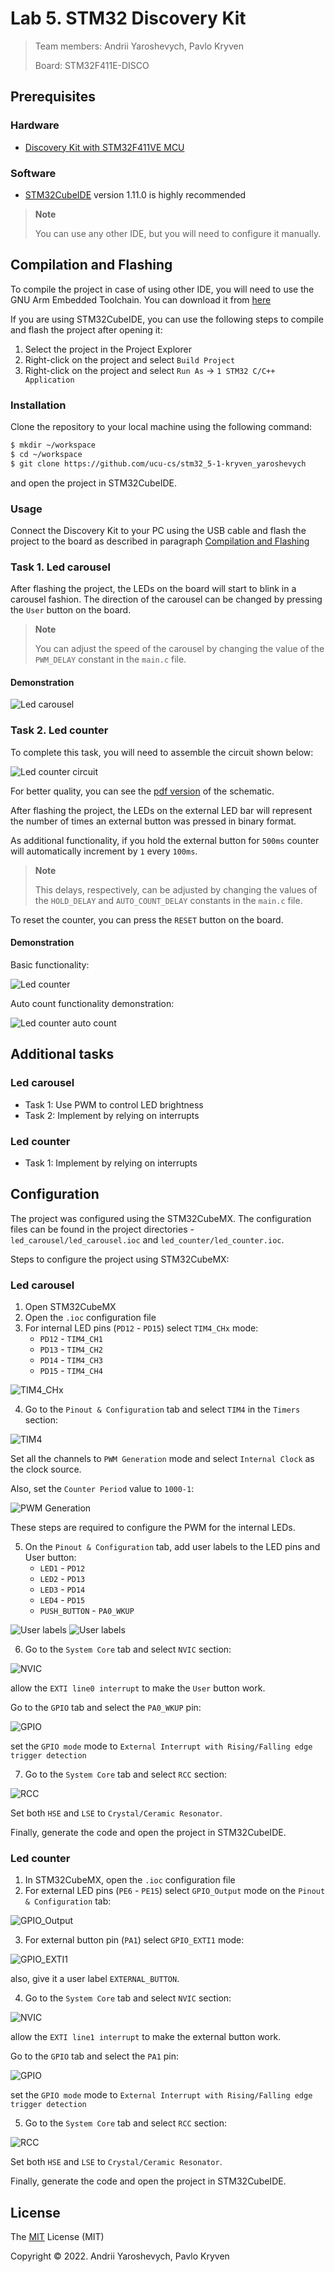 # Lab 5. STM32 Discovery Kit

> Team members: Andrii Yaroshevych, Pavlo Kryven
> 
> Board: STM32F411E-DISCO

## Prerequisites

### Hardware

- [Discovery Kit with STM32F411VE MCU](https://www.st.com/en/evaluation-tools/32f411ediscovery.html)

### Software

- [STM32CubeIDE](https://www.st.com/en/development-tools/stm32cubeide.html) version 1.11.0 is highly recommended
> **Note**
> 
> You can use any other IDE, but you will need to configure it manually.

## Compilation and Flashing
To compile the project in case of using other IDE, you will need to use the GNU Arm Embedded Toolchain. You can download it from [here](https://developer.arm.com/tools-and-software/open-source-software/developer-tools/gnu-toolchain/gnu-rm/downloads)

If you are using STM32CubeIDE, you can use the following steps to compile and flash the project after opening it:

1. Select the project in the Project Explorer
2. Right-click on the project and select `Build Project`
3. Right-click on the project and select `Run As` -> `1 STM32 C/C++ Application`

### Installation

Clone the repository to your local machine using the following command:

```bash
$ mkdir ~/workspace
$ cd ~/workspace
$ git clone https://github.com/ucu-cs/stm32_5-1-kryven_yaroshevych
```

and open the project in STM32CubeIDE.

### Usage

Connect the Discovery Kit to your PC using the USB cable and flash the project to the board as described in paragraph [Compilation and Flashing](#compilation-and-flashing)

### Task 1. Led carousel

After flashing the project, the LEDs on the board will start to blink in a carousel fashion. The direction of the carousel can be changed by pressing the `User` button on the board.

> **Note**
> 
> You can adjust the speed of the carousel by changing the value of the `PWM_DELAY` constant in the `main.c` file.

#### Demonstration

![Led carousel](./demos/carousel_demo.gif)

### Task 2. Led counter

To complete this task, you will need to assemble the circuit shown below:

![Led counter circuit](./schematics/led_counter_schematic.jpeg)

For better quality, you can see the [pdf version](./schematics/led_counter_schematic.pdf) of the schematic.

After flashing the project, the LEDs on the external LED bar will represent the number of times an external button was pressed in binary format.

As additional functionality, if you hold the external button for `500ms` counter will automatically increment by `1` every `100ms`.
> **Note**
> 
> This delays, respectively, can be adjusted by changing the values of the `HOLD_DELAY` and `AUTO_COUNT_DELAY` constants in the `main.c` file.

To reset the counter, you can press the `RESET` button on the board.

#### Demonstration

Basic functionality:

![Led counter](./demos/counter_demo.gif)

Auto count functionality demonstration:

![Led counter auto count](./demos/counter_auto_demo.gif)

## Additional tasks

### Led carousel
* Task 1: Use PWM to control LED brightness
* Task 2: Implement by relying on interrupts

### Led counter
* Task 1: Implement by relying on interrupts


## Configuration

The project was configured using the STM32CubeMX. 
The configuration files can be found in the project directories - `led_carousel/led_carousel.ioc` and `led_counter/led_counter.ioc`.

Steps to configure the project using STM32CubeMX:

### Led carousel

1. Open STM32CubeMX
2. Open the `.ioc` configuration file
3. For internal LED pins (`PD12` - `PD15`) select `TIM4_CHx` mode:
    - `PD12` - `TIM4_CH1`
    - `PD13` - `TIM4_CH2`
    - `PD14` - `TIM4_CH3`
    - `PD15` - `TIM4_CH4`

![TIM4_CHx](./demos/screenshots/img.png)

4. Go to the `Pinout & Configuration` tab and select `TIM4` in the `Timers` section:

![TIM4](./demos/screenshots/img_1.png)

Set all the channels to `PWM Generation` mode and select `Internal Clock` as the clock source.

Also, set the `Counter Period` value to `1000-1`:

![PWM Generation](./demos/screenshots/img_2.png)

These steps are required to configure the PWM for the internal LEDs.

5. On the `Pinout & Configuration` tab, add user labels to the LED pins and User button:
   - `LED1` - `PD12`
   - `LED2` - `PD13`
   - `LED3` - `PD14`
   - `LED4` - `PD15`
   - `PUSH_BUTTON` - `PA0_WKUP`
   
![User labels](./demos/screenshots/img_5.png)
![User labels](./demos/screenshots/img_6.png)


6. Go to the `System Core` tab and select `NVIC` section:

![NVIC](./demos/screenshots/img_3.png)

allow the `EXTI line0 interrupt` to make the `User` button work.

Go to the `GPIO` tab and select the `PA0_WKUP` pin:

![GPIO](./demos/screenshots/img_7.png)

set the `GPIO mode` mode to `External Interrupt with Rising/Falling edge trigger detection`

7. Go to the `System Core` tab and select `RCC` section:

![RCC](./demos/screenshots/img_4.png)

Set both `HSE` and `LSE` to `Crystal/Ceramic Resonator`.

Finally, generate the code and open the project in STM32CubeIDE.

### Led counter

1. In STM32CubeMX, open the `.ioc` configuration file
2. For external LED pins (`PE6` - `PE15`) select `GPIO_Output` mode on the `Pinout & Configuration` tab:

![GPIO_Output](./demos/screenshots/img_8.png)

3. For external button pin (`PA1`) select `GPIO_EXTI1` mode:

![GPIO_EXTI1](./demos/screenshots/img_9.png)

also, give it a user label `EXTERNAL_BUTTON`.

4. Go to the `System Core` tab and select `NVIC` section:

![NVIC](./demos/screenshots/img_10.png)

allow the `EXTI line1 interrupt` to make the external button work.

Go to the `GPIO` tab and select the `PA1` pin:

![GPIO](./demos/screenshots/img_12.png)

set the `GPIO mode` mode to `External Interrupt with Rising/Falling edge trigger detection`

5. Go to the `System Core` tab and select `RCC` section:

![RCC](./demos/screenshots/img_11.png)

Set both `HSE` and `LSE` to `Crystal/Ceramic Resonator`.

Finally, generate the code and open the project in STM32CubeIDE.

## License
The [MIT](https://choosealicense.com/licenses/mit/) License (MIT)

Copyright © 2022. Andrii Yaroshevych, Pavlo Kryven
